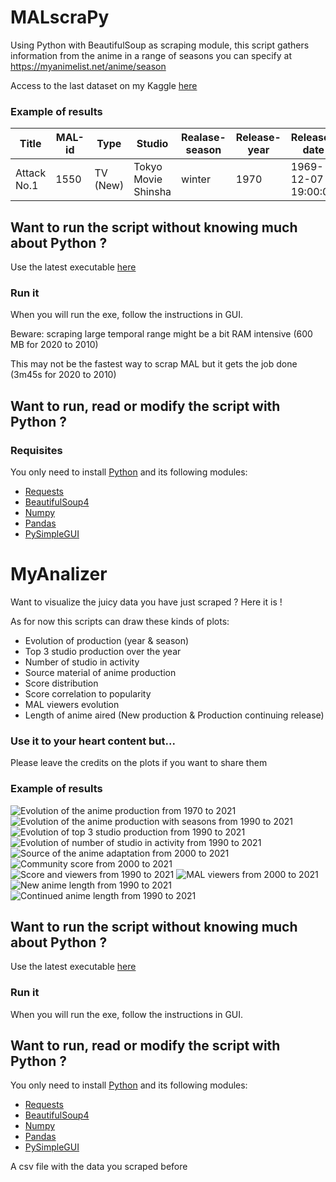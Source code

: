 # MALscraPy
Using Python with BeautifulSoup as scraping module, this script gathers information from the anime in a range of seasons you can specify at https://myanimelist.net/anime/season

Access to the last dataset on my Kaggle [here](https://www.kaggle.com/crazygump/myanimelist-scrappind-a-decade-of-anime)

### Example of results
| Title | MAL-id | Type | Studio | Realase-season | Release-year | Release-date | Source-material | Episodes | Score | Members |
| --- | --- | --- | --- | --- | --- | --- | --- | --- | --- | --- |
| Attack No.1 | 1550 | TV (New) | Tokyo Movie Shinsha | winter | 1970 | 1969-12-07 19:00:00 | Manga | 104 | 6.74 | 7103 |

## Want to run the script without knowing much about Python ?
Use the latest executable [here](https://github.com/Gumpy-Q/MALscraPy/releases/)

### Run it
When you will run the exe, follow the instructions in GUI.

Beware: scraping large temporal range might be a bit RAM intensive (600 MB for 2020 to 2010)

This may not be the fastest way to scrap MAL but it gets the job done (3m45s for 2020 to 2010)

## Want to run, read or modify the script with Python ?
### Requisites
You only need to install [Python]( https://www.python.org/downloads/) and its following modules:
* [Requests](https://docs.python-requests.org/en/latest/user/install/#install) 
* [BeautifulSoup4](https://www.crummy.com/software/BeautifulSoup/bs4/doc/#installing-beautiful-soup)
* [Numpy](https://numpy.org/install/)
* [Pandas](https://pandas.pydata.org/docs/getting_started/install.html)
* [PySimpleGUI](https://pysimplegui.readthedocs.io/en/latest/#install)

# MyAnalizer
Want to visualize the juicy data you have just scraped ? Here it is !

As for now this scripts can draw these kinds of plots:
* Evolution of production (year & season)
* Top 3 studio production over the year
* Number of studio in activity
* Source material of anime production
* Score distribution
* Score correlation to popularity
* MAL viewers evolution
* Length of anime aired (New production & Production continuing release)

### Use it to your heart content but...
Please leave the credits on the plots if you want to share them

### Example of results

![Evolution of the anime production from 1970 to 2021](https://github.com/Gumpy-Q/MALscraPy/blob/main/Plots/year_evolution1970-2020.png?raw=true)
![Evolution of the anime production with seasons from 1990 to 2021](https://github.com/Gumpy-Q/MALscraPy/blob/main/Plots/season_evolution-1990-2021.png?raw=true)
![Evolution of top 3 studio production from 1990 to 2021](https://github.com/Gumpy-Q/MALscraPy/blob/main/Plots/studio-1990-2021.png?raw=true)
![Evolution of number of studio in activity from 1990 to 2021](https://github.com/Gumpy-Q/MALscraPy/blob/main/Plots/studio_quantity-1990-2021.png?raw=true)
![Source of the anime adaptation from 2000 to 2021](https://github.com/Gumpy-Q/MALscraPy/blob/main/Plots/source-2000-2021.png?raw=true)
![Community score from 2000 to 2021](https://github.com/Gumpy-Q/MALscraPy/blob/main/Plots/score_distribution-2000-2021.png?raw=true)
![Score and viewers from 1990 to 2021](https://github.com/Gumpy-Q/MALscraPy/blob/main/Plots/score_viewers-1990-2021.png?raw=true)
![MAL viewers from 2000 to 2021](https://github.com/Gumpy-Q/MALscraPy/blob/main/Plots/viewers_distribution-2000-2021.png?raw=true)
![New anime length from 1990 to 2021](https://github.com/Gumpy-Q/MALscraPy/blob/main/Plots/episode_TV%20(New)-1990-2021.png?raw=true)
![Continued anime length from 1990 to 2021](https://github.com/Gumpy-Q/MALscraPy/blob/main/Plots/episode_TV%20(Continuing)-1990-2021.png?raw=true)



## Want to run the script without knowing much about Python ?
Use the latest executable [here](https://github.com/Gumpy-Q/MALscraPy/releases/)

### Run it
When you will run the exe, follow the instructions in GUI.

## Want to run, read or modify the script with Python ?
You only need to install [Python]( https://www.python.org/downloads/) and its following modules:
* [Requests](https://docs.python-requests.org/en/latest/user/install/#install) 
* [BeautifulSoup4](https://www.crummy.com/software/BeautifulSoup/bs4/doc/#installing-beautiful-soup)
* [Numpy](https://numpy.org/install/)
* [Pandas](https://pandas.pydata.org/docs/getting_started/install.html)
* [PySimpleGUI](https://pysimplegui.readthedocs.io/en/latest/#install)
 
A csv file with the data you scraped before  


